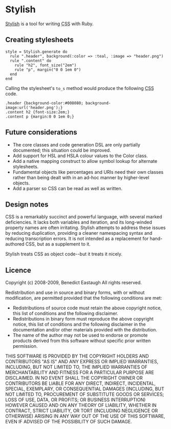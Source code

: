 Stylish
=======

[Stylish](http://github.com/ionfish/stylish/) is a tool for writing
<abbr title="Cascading Stylesheets">CSS</abbr> with Ruby.


Creating stylesheets
--------------------

    style = Stylish.generate do
      rule ".header", background(:color => :teal, :image => "header.png")
      rule ".content" do
        rule "h2", font_size("2em")
        rule "p", margin("0 0 1em 0")
      end
    end

Calling the stylesheet's `to_s` method would produce the following
<abbr title="Cascading Stylesheets">CSS</abbr> code.

    .header {background-color:#008080; background-image:url('header.png');}
    .content h2 {font-size:2em;}
    .content p {margin:0 0 1em 0;}


Future considerations
---------------------

*   The core classes and code generation DSL are only partially documented; this
    situation could be improved.
*   Add support for HSL and HSLA colour values to the Color class.
*   Add a native mapping construct to allow symbol lookup for alternate stylesheets.
*   Fundamental objects like percentages and URIs need their own classes rather
    than being dealt with in an ad-hoc manner by higher-level objects.
*   Add a parser so CSS can be read as well as written.


Design notes
------------

CSS is a remarkably succinct and powerful language, with several marked
deficiencies. It lacks both variables and iteration, and its long-winded
property names are often irritating. Stylish attempts to address these issues
by reducing duplication, providing a cleaner namespacing syntax and reducing
transcription errors. It is not intended as a replacement for hand-authored
CSS, but as a supplement to it.

Stylish treats CSS as object code--but it treats it nicely.


Licence
-------

Copyright (c) 2008-2009, Benedict Eastaugh
All rights reserved.

Redistribution and use in source and binary forms, with or without
modification, are permitted provided that the following conditions are met:

*   Redistributions of source code must retain the above copyright notice, this
    list of conditions and the following disclaimer.
*   Redistributions in binary form must reproduce the above copyright notice,
    this list of conditions and the following disclaimer in the documentation
    and/or other materials provided with the distribution.
*   The name of the author may not be used to endorse or promote products derived
    from this software without specific prior written permission.

THIS SOFTWARE IS PROVIDED BY THE COPYRIGHT HOLDERS AND CONTRIBUTORS "AS IS" AND
ANY EXPRESS OR IMPLIED WARRANTIES, INCLUDING, BUT NOT LIMITED TO, THE IMPLIED
WARRANTIES OF MERCHANTABILITY AND FITNESS FOR A PARTICULAR PURPOSE ARE
DISCLAIMED. IN NO EVENT SHALL THE COPYRIGHT OWNER OR CONTRIBUTORS BE LIABLE FOR
ANY DIRECT, INDIRECT, INCIDENTAL, SPECIAL, EXEMPLARY, OR CONSEQUENTIAL DAMAGES
(INCLUDING, BUT NOT LIMITED TO, PROCUREMENT OF SUBSTITUTE GOODS OR SERVICES;
LOSS OF USE, DATA, OR PROFITS; OR BUSINESS INTERRUPTION) HOWEVER CAUSED AND ON
ANY THEORY OF LIABILITY, WHETHER IN CONTRACT, STRICT LIABILITY, OR TORT
(INCLUDING NEGLIGENCE OR OTHERWISE) ARISING IN ANY WAY OUT OF THE USE OF THIS
SOFTWARE, EVEN IF ADVISED OF THE POSSIBILITY OF SUCH DAMAGE.
